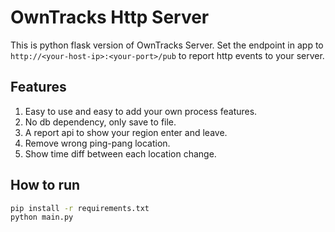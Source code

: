 # OwnTracks Http Server

This is python flask version of OwnTracks Server. Set the endpoint in app to `http://<your-host-ip>:<your-port>/pub` to report http events to your server.

## Features

1. Easy to use and easy to add your own process features.
2. No db dependency, only save to file.
3. A report api to show your region enter and leave.
4. Remove wrong ping-pang location.
5. Show time diff between each location change.


## How to run

```bash
pip install -r requirements.txt
python main.py
```
